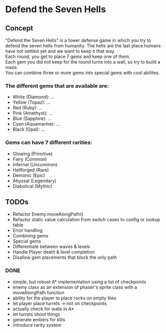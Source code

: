 # Defend the Seven Hells

## Concept
"Defend the Seven Hells" is a tower defense game in which you try to defend the seven hells from humanity. The hells are the last place humans have not settled yet and we want to keep it that way.  
Each round, you get to place 7 gems and keep one of them.  
Each gem you did not keep for the round turns into a wall, so try to build a maze.  
You can combine three or more gems into special gems with cool abilites.  

### The different gems that are available are:
* White (Diamond): ...
* Yellow (Topaz): ...
* Red (Ruby): ...
* Pink (Amethyst): ...
* Blue (Sapphire): ...
* Cyan (Aquamarine): ...
* Black (Opal): ...  
### Gems can have 7 different rarities:
* Glowing (Primitive)
* Fiery (Common)
* Infernal (Uncommon)
* Hellforged (Rare)
* Demonic (Epic)
* Abyssal (Legendary)
* Diabolical (Mythic)  

## TODOs
* Refactor Enemy.moveAlongPath()
* Refactor static value calculation from switch cases to config or lookup table
* Error handling
* Combining gems
* Special gems
* Differentiate between waves & levels
* Handle Player death & level completion  
* Disallow gem placements that block the only path 

### DONE
* simple, but robust A* implementation using a list of checkpoints
* enemy class as an extension of phaser's sprite class with a moveAlongPath function
* ability for the player to place rocks on empty tiles 
* let player place turrets -> not on checkpoints
* actually check for walls in A*
* let turrets shoot things
* generate embers for kills
* introduce rarity system  